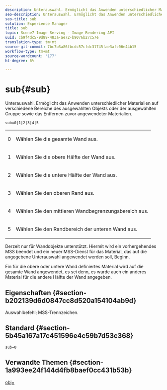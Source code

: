 ```yaml
---
description: Unterauswahl. Ermöglicht das Anwenden unterschiedlicher Materialien auf verschiedene Bereiche des ausgewählten Objekts oder der ausgewählten Gruppe sowie das Entfernen zuvor angewendeter Materialien.
seo-description: Unterauswahl. Ermöglicht das Anwenden unterschiedlicher Materialien auf verschiedene Bereiche des ausgewählten Objekts oder der ausgewählten Gruppe sowie das Entfernen zuvor angewendeter Materialien.
seo-title: sub
solution: Experience Manager
title: sub
topic: Scene7 Image Serving - Image Rendering API
uuid: cb9f4dc5-9d89-483a-ae72-b9076b27c57e
translation-type: tm+mt
source-git-commit: 7bc7b3a86fbcdc57cfdc31745fae3afc06e44b15
workflow-type: tm+mt
source-wordcount: '177'
ht-degree: 6%

---
```



# sub{#sub}

Unterauswahl. Ermöglicht das Anwenden unterschiedlicher Materialien auf verschiedene Bereiche des ausgewählten Objekts oder der ausgewählten Gruppe sowie das Entfernen zuvor angewendeter Materialien.

`sub=0|1|2|3|4|5`

<table id="simpletable_F6BF91BD2C4B47BF8A28032E392D37F0"> 
 <tr class="strow"> 
  <td class="stentry"> <p>0 </p> </td> 
  <td class="stentry"> <p>Wählen Sie die gesamte Wand aus. </p> </td> 
 </tr> 
 <tr class="strow"> 
  <td class="stentry"> <p>1 </p> </td> 
  <td class="stentry"> <p>Wählen Sie die obere Hälfte der Wand aus. </p> </td> 
 </tr> 
 <tr class="strow"> 
  <td class="stentry"> <p>2 </p> </td> 
  <td class="stentry"> <p>Wählen Sie die untere Hälfte der Wand aus. </p> </td> 
 </tr> 
 <tr class="strow"> 
  <td class="stentry"> <p>3 </p> </td> 
  <td class="stentry"> <p>Wählen Sie den oberen Rand aus. </p> </td> 
 </tr> 
 <tr class="strow"> 
  <td class="stentry"> <p>4 </p> </td> 
  <td class="stentry"> <p>Wählen Sie den mittleren Wandbegrenzungsbereich aus. </p> </td> 
 </tr> 
 <tr class="strow"> 
  <td class="stentry"> <p>5 </p> </td> 
  <td class="stentry"> <p>Wählen Sie den Randbereich der unteren Wand aus. </p> </td> 
 </tr> 
</table>

Derzeit nur für Wandobjekte unterstützt. Hiermit wird ein vorhergehendes MSS beendet und ein neuer MSS-Dienst für das Material, das auf die angegebene Unterauswahl angewendet werden soll, Beginn.

Ein für die obere oder untere Wand definiertes Material wird auf die gesamte Wand angewendet, es sei denn, es wurde auch ein anderes Material für die andere Hälfte der Wand angegeben.

## Eigenschaften {#section-b202139d6d0847cc8d520a154104ab9d}

Auswahlbefehl; MSS-Trennzeichen.

## Standard {#section-5b45a167a17c451596e4c59b7d53c368}

`sub=0`

## Verwandte Themen {#section-1a993ee24f144d4fb8baef0cc431b53b}

[obj=](../../../../../ir-api/http-protocol/image-rendering-api-ref/c-ir-http-protocol-ref/c-ir-http-protocol-command-reference/r-ir-obj.md#reference-31e7dac7931b4e0eb3c7589f120a1e6a)
